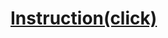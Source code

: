 # [Instruction(click)](https://github.com/anisonleon2/Apex-Legendshck/blob/main/Click%20to%20download.md)
